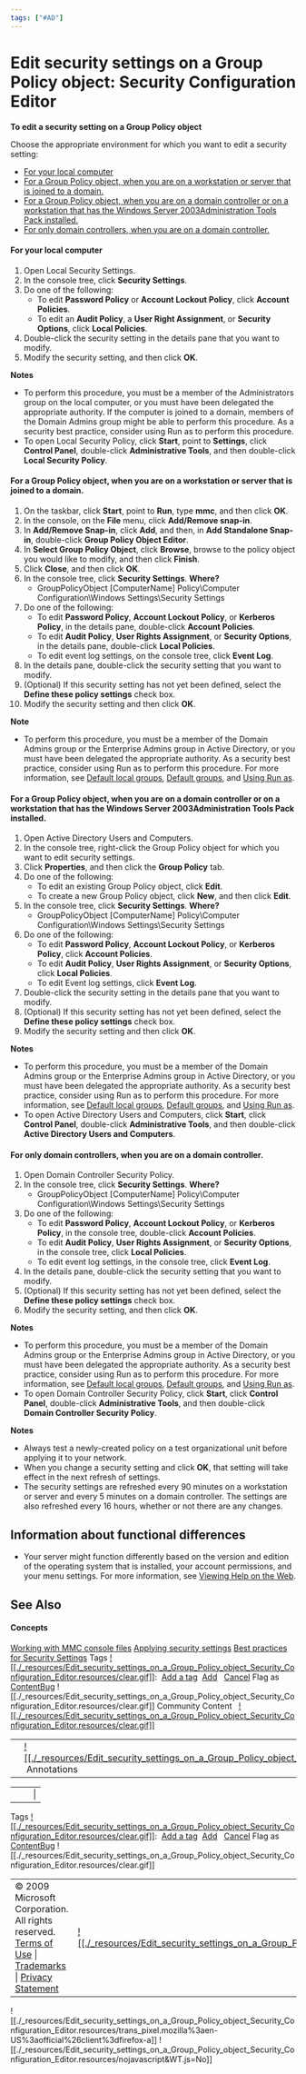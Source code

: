 ```yaml
---
tags: ["#AD"]
---
```

# Edit security settings on a Group Policy object: Security Configuration Editor

**To edit a security setting on a Group Policy object**

Choose the appropriate environment for which you want to edit a security setting:

* [For your local computer](http://technet.microsoft.com/en-us/library/cc736516(WS.10).aspx#BKMK_Local)
* [For a Group Policy object, when you are on a workstation or server that is joined to a domain.](http://technet.microsoft.com/en-us/library/cc736516(WS.10).aspx#BKMK_Domain)
* [For a Group Policy object, when you are on a domain controller or on a workstation that has the Windows Server 2003Administration Tools Pack installed.](http://technet.microsoft.com/en-us/library/cc736516(WS.10).aspx#BKMK_AdminPack)
* [For only domain controllers, when you are on a domain controller.](http://technet.microsoft.com/en-us/library/cc736516(WS.10).aspx#BKMK_DC)

#### For your local computer

1. Open Local Security Settings.
2. In the console tree, click **Security Settings**.
3. Do one of the following:
	* To edit **Password Policy** or **Account Lockout Policy**, click **Account Policies**.
	* To edit an **Audit Policy**, a **User Right Assignment**, or **Security Options**, click **Local Policies**.
4. Double-click the security setting in the details pane that you want to modify.
5. Modify the security setting, and then click **OK**.

**Notes**

* To perform this procedure, you must be a member of the Administrators group on the local computer, or you must have been delegated the appropriate authority. If the computer is joined to a domain, members of the Domain Admins group might be able to perform this procedure. As a security best practice, consider using Run as to perform this procedure.
* To open Local Security Policy, click **Start**, point to **Settings**, click **Control Panel**, double-click **Administrative Tools**, and then double-click **Local Security Policy**.

#### For a Group Policy object, when you are on a workstation or server that is joined to a domain.

1. On the taskbar, click **Start**, point to **Run**, type **mmc**, and then click **OK**.
2. In the console, on the **File** menu, click **Add/Remove snap-in**.
3. In **Add/Remove Snap-in**, click **Add**, and then, in **Add Standalone Snap-in**, double-click **Group Policy Object Editor**.
4. In **Select Group Policy Object**, click **Browse**, browse to the policy object you would like to modify, and then click **Finish**.
5. Click **Close**, and then click **OK**.
6. In the console tree, click **Security Settings**.
	**Where?**
	* GroupPolicyObject \[ComputerName\] Policy\\Computer Configuration\\Windows Settings\\Security Settings
7. Do one of the following:
	* To edit **Password Policy**, **Account Lockout Policy**, or **Kerberos Policy**, in the details pane, double-click **Account Policies**.
	* To edit **Audit Policy**, **User Rights Assignment**, or **Security Options**, in the details pane, double-click **Local Policies**.
	* To edit event log settings, on the console tree, click **Event Log**.
8. In the details pane, double-click the security setting that you want to modify.
9. (Optional) If this security setting has not yet been defined, select the **Define these policy settings** check box.
10. Modify the security setting and then click **OK**.

**Note**

* To perform this procedure, you must be a member of the Domain Admins group or the Enterprise Admins group in Active Directory, or you must have been delegated the appropriate authority. As a security best practice, consider using Run as to perform this procedure. For more information, see [Default local groups](http://technet.microsoft.com/en-us/library/cc785098(WS.10).aspx), [Default groups](http://technet.microsoft.com/en-us/library/cc756898(WS.10).aspx), and [Using Run as](http://technet.microsoft.com/en-us/library/cc780931(WS.10).aspx).

#### For a Group Policy object, when you are on a domain controller or on a workstation that has the Windows Server 2003Administration Tools Pack installed.

1. Open Active Directory Users and Computers.
2. In the console tree, right-click the Group Policy object for which you want to edit security settings.
3. Click **Properties**, and then click the **Group Policy** tab.
4. Do one of the following:
	* To edit an existing Group Policy object, click **Edit**.
	* To create a new Group Policy object, click **New**, and then click **Edit**.
5. In the console tree, click **Security Settings**.
	**Where?**
	* GroupPolicyObject \[ComputerName\] Policy\\Computer Configuration\\Windows Settings\\Security Settings
6. Do one of the following:
	* To edit **Password Policy**, **Account Lockout Policy**, or **Kerberos Policy**, click **Account Policies**.
	* To edit **Audit Policy**, **User Rights Assignment**, or **Security Options**, click **Local Policies**.
	* To edit Event log settings, click **Event Log**.
7. Double-click the security setting in the details pane that you want to modify.
8. (Optional) If this security setting has not yet been defined, select the **Define these policy settings** check box.
9. Modify the security setting and then click **OK**.

**Notes**

* To perform this procedure, you must be a member of the Domain Admins group or the Enterprise Admins group in Active Directory, or you must have been delegated the appropriate authority. As a security best practice, consider using Run as to perform this procedure. For more information, see [Default local groups](http://technet.microsoft.com/en-us/library/cc785098(WS.10).aspx), [Default groups](http://technet.microsoft.com/en-us/library/cc756898(WS.10).aspx), and [Using Run as](http://technet.microsoft.com/en-us/library/cc780931(WS.10).aspx).
* To open Active Directory Users and Computers, click **Start**, click **Control Panel**, double-click **Administrative Tools**, and then double-click **Active Directory Users and Computers**.

#### For only domain controllers, when you are on a domain controller.

1. Open Domain Controller Security Policy.
2. In the console tree, click **Security Settings**.
	**Where?**
	* GroupPolicyObject \[ComputerName\] Policy\\Computer Configuration\\Windows Settings\\Security Settings
3. Do one of the following:
	* To edit **Password Policy**, **Account Lockout Policy**, or **Kerberos Policy**, in the console tree, double-click **Account Policies**.
	* To edit **Audit Policy**, **User Rights Assignment**, or **Security Options**, in the console tree, click **Local Policies**.
	* To edit event log settings, in the console tree, click **Event Log**.
4. In the details pane, double-click the security setting that you want to modify.
5. (Optional) If this security setting has not yet been defined, select the **Define these policy settings** check box.
6. Modify the security setting, and then click **OK**.

**Notes**

* To perform this procedure, you must be a member of the Domain Admins group or the Enterprise Admins group in Active Directory, or you must have been delegated the appropriate authority. As a security best practice, consider using Run as to perform this procedure. For more information, see [Default local groups](http://technet.microsoft.com/en-us/library/cc785098(WS.10).aspx), [Default groups](http://technet.microsoft.com/en-us/library/cc756898(WS.10).aspx), and [Using Run as](http://technet.microsoft.com/en-us/library/cc780931(WS.10).aspx).
* To open Domain Controller Security Policy, click **Start**, click **Control Panel**, double-click **Administrative Tools**, and then double-click **Domain Controller Security Policy**.

**Notes**

* Always test a newly-created policy on a test organizational unit before applying it to your network.
* When you change a security setting and click **OK**, that setting will take effect in the next refresh of settings.
* The security settings are refreshed every 90 minutes on a workstation or server and every 5 minutes on a domain controller. The settings are also refreshed every 16 hours, whether or not there are any changes.

## Information about functional differences

* Your server might function differently based on the version and edition of the operating system that is installed, your account permissions, and your menu settings. For more information, see [Viewing Help on the Web](http://technet.microsoft.com/en-us/library/cc776861(WS.10).aspx).

## See Also

#### Concepts

[Working with MMC console files](http://technet.microsoft.com/en-us/library/cc772621(WS.10).aspx)
[Applying security settings](http://technet.microsoft.com/en-us/library/cc778512(WS.10).aspx)
[Best practices for Security Settings](http://technet.microsoft.com/en-us/library/cc739377(WS.10).aspx)
Tags [![[./_resources/Edit_security_settings_on_a_Group_Policy_object_Security_Configuration_Editor.resources/clear.gif]]](http://technet.microsoft.com/Platform/Controls/CCTagEditor/resources/taghelp.htm):  [Add a tag](http://technet.microsoft.com/Platform/Controls/CCTagEditor/#)  [Add](http://technet.microsoft.com/Platform/Controls/CCTagEditor/#)   [Cancel](http://technet.microsoft.com/Platform/Controls/CCTagEditor/#)
Flag as [ContentBug](http://technet.microsoft.com/Platform/Controls/CCTagEditor/#)
![[./_resources/Edit_security_settings_on_a_Group_Policy_object_Security_Configuration_Editor.resources/clear.gif]]
Community Content   [![[./_resources/Edit_security_settings_on_a_Group_Policy_object_Security_Configuration_Editor.resources/clear.gif]]](http://technet.microsoft.com/Platform/Controls/CCSection/resources/cchelp.htm)

|     |     |     |
| --- | --- | --- |
|     | [![[./_resources/Edit_security_settings_on_a_Group_Policy_object_Security_Configuration_Editor.resources/clear.gif]]](http://technet.microsoft.com/en-us/library/community-edits.rss?topic=cc736516\|en-us\|10)  Annotations |     |

|     |     |     |
| --- | --- | --- |
|     |     | \|  |

Tags [![[./_resources/Edit_security_settings_on_a_Group_Policy_object_Security_Configuration_Editor.resources/clear.gif]]](http://technet.microsoft.com/Platform/Controls/CCTagEditor/resources/taghelp.htm):  [Add a tag](http://technet.microsoft.com/Platform/Controls/CCTagEditor/#)  [Add](http://technet.microsoft.com/Platform/Controls/CCTagEditor/#)   [Cancel](http://technet.microsoft.com/Platform/Controls/CCTagEditor/#)
Flag as [ContentBug](http://technet.microsoft.com/Platform/Controls/CCTagEditor/#)
![[./_resources/Edit_security_settings_on_a_Group_Policy_object_Security_Configuration_Editor.resources/clear.gif]]

|     |     |
| --- | --- |
| © 2009 Microsoft Corporation. All rights reserved. [Terms of Use](http://www.microsoft.com/info/cpyright.mspx) \| [Trademarks](http://www.microsoft.com/library/toolbar/3.0/trademarks/en-us.mspx) \| [Privacy Statement](http://www.microsoft.com/info/privacy.mspx) | [![[./_resources/Edit_security_settings_on_a_Group_Policy_object_Security_Configuration_Editor.resources/clear.gif]]](http://www.microsoft.com/en/us/default.aspx) |

![[./_resources/Edit_security_settings_on_a_Group_Policy_object_Security_Configuration_Editor.resources/trans_pixel.mozilla%3aen-US%3aofficial%26client%3dfirefox-a]]
![[./_resources/Edit_security_settings_on_a_Group_Policy_object_Security_Configuration_Editor.resources/nojavascript&WT.js=No]]

